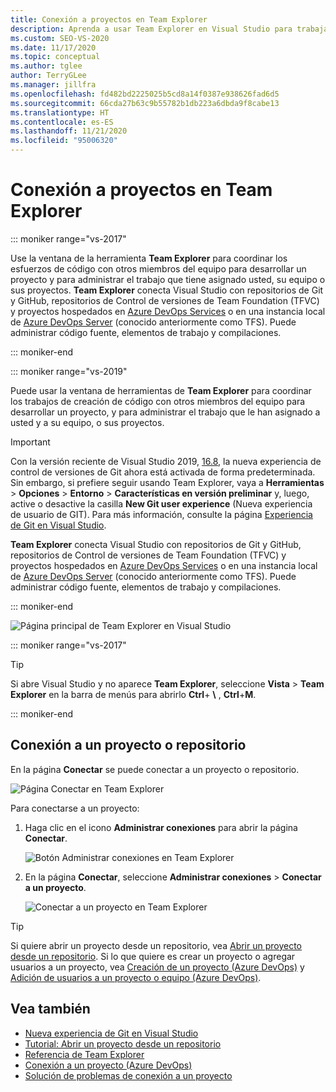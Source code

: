 ```yaml
---
title: Conexión a proyectos en Team Explorer
description: Aprenda a usar Team Explorer en Visual Studio para trabajar con los miembros del equipo en el desarrollo y la administración de proyectos.
ms.custom: SEO-VS-2020
ms.date: 11/17/2020
ms.topic: conceptual
ms.author: tglee
author: TerryGLee
ms.manager: jillfra
ms.openlocfilehash: fd482bd2225025b5cd8a14f0387e938626fad6d5
ms.sourcegitcommit: 66cda27b63c9b55782b1db223a6dbda9f8cabe13
ms.translationtype: HT
ms.contentlocale: es-ES
ms.lasthandoff: 11/21/2020
ms.locfileid: "95006320"
---
```

# <a name="connect-to-projects-in-team-explorer"></a>Conexión a proyectos en Team Explorer

::: moniker range="vs-2017"

Use la ventana de la herramienta **Team Explorer** para coordinar los esfuerzos de código con otros miembros del equipo para desarrollar un proyecto y para administrar el trabajo que tiene asignado usted, su equipo o sus proyectos. **Team Explorer** conecta Visual Studio con repositorios de Git y GitHub, repositorios de Control de versiones de Team Foundation (TFVC) y proyectos hospedados en [Azure DevOps Services](/azure/devops/user-guide/what-is-azure-devops-services) o en una instancia local de [Azure DevOps Server](/azure/devops/index-all) (conocido anteriormente como TFS). Puede administrar código fuente, elementos de trabajo y compilaciones.

::: moniker-end

::: moniker range="vs-2019"

Puede usar la ventana de herramientas de **Team Explorer** para coordinar los trabajos de creación de código con otros miembros del equipo para desarrollar un proyecto, y para administrar el trabajo que le han asignado a usted y a su equipo, o sus proyectos.

> [!IMPORTANT]
> Con la versión reciente de Visual Studio 2019, [16.8](/visualstudio/releases/2019/release-notes/), la nueva experiencia de control de versiones de Git ahora está activada de forma predeterminada. Sin embargo, si prefiere seguir usando Team Explorer, vaya a **Herramientas** > **Opciones** > **Entorno** > **Características en versión preliminar** y, luego, active o desactive la casilla **New Git user experience** (Nueva experiencia de usuario de GIT). Para más información, consulte la página [Experiencia de Git en Visual Studio](git-with-visual-studio.md).

**Team Explorer** conecta Visual Studio con repositorios de Git y GitHub, repositorios de Control de versiones de Team Foundation (TFVC) y proyectos hospedados en [Azure DevOps Services](/azure/devops/user-guide/what-is-azure-devops-services) o en una instancia local de [Azure DevOps Server](/azure/devops/index-all) (conocido anteriormente como TFS). Puede administrar código fuente, elementos de trabajo y compilaciones.

::: moniker-end

![Página principal de Team Explorer en Visual Studio](media/team-explorer/team-explorer.png "Team Explorer: página principal en Visual Studio.")

::: moniker range="vs-2017"

> [!TIP]
> Si abre Visual Studio y no aparece **Team Explorer**, seleccione **Vista** > **Team Explorer** en la barra de menús para abrirlo **Ctrl**+ **&#92;** , **Ctrl**+**M**.

::: moniker-end

## <a name="connect-to-a-project-or-repository"></a>Conexión a un proyecto o repositorio

En la página **Conectar** se puede conectar a un proyecto o repositorio.

![Página Conectar en Team Explorer](media/team-explorer/connect.png "Team Explorer: página Conexiones en Visual Studio.")

Para conectarse a un proyecto:

1. Haga clic en el icono **Administrar conexiones** para abrir la página **Conectar**.

   ![Botón Administrar conexiones en Team Explorer](media/team-explorer/manage-connections.png "Team Explorer: botón Administrar conexiones en Visual Studio.")

1. En la página **Conectar**, seleccione **Administrar conexiones** > **Conectar a un proyecto**.

   ![Conectar a un proyecto en Team Explorer](media/team-explorer/connect-project.png "Team Explorer: opción Conectar a un proyecto en Visual Studio.")

> [!TIP]
> Si quiere abrir un proyecto desde un repositorio, vea [Abrir un proyecto desde un repositorio](../get-started/tutorial-open-project-from-repo.md). Si lo que quiere es crear un proyecto o agregar usuarios a un proyecto, vea [Creación de un proyecto (Azure DevOps)](/azure/devops/organizations/projects/create-project) y [Adición de usuarios a un proyecto o equipo (Azure DevOps)](/azure/devops/organizations/security/add-users-team-project).

## <a name="see-also"></a>Vea también

- [Nueva experiencia de Git en Visual Studio](git-with-visual-studio.md)
- [Tutorial: Abrir un proyecto desde un repositorio](../get-started/tutorial-open-project-from-repo.md)
- [Referencia de Team Explorer](reference/team-explorer-reference.md)
- [Conexión a un proyecto (Azure DevOps)](/azure/devops/organizations/projects/connect-to-projects)
- [Solución de problemas de conexión a un proyecto](/azure/devops/user-guide/troubleshoot-connection?view=azure-devops&preserve-view=true)
